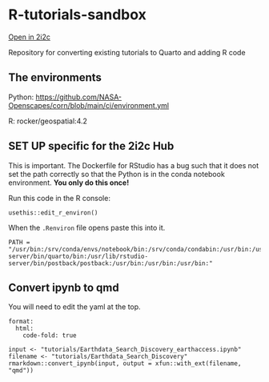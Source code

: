 # R-tutorials-sandbox

[Open in 2i2c](https://openscapes.2i2c.cloud/hub/user-redirect/git-pull?repo=https%3A%2F%2Fgithub.com%2FNASA-Openscapes%2FR-tutorials-sandbox&urlpath=rstudio&branch=main)

Repository for converting existing tutorials to Quarto and adding R code

## The environments

Python: https://github.com/NASA-Openscapes/corn/blob/main/ci/environment.yml

R: rocker/geospatial:4.2

## SET UP specific for the 2i2c Hub

This is important. The Dockerfile for RStudio has a bug such that it does not set the path correctly so that the Python is in the conda notebook environment. **You only do this once!**

Run this code in the R console:
```
usethis::edit_r_environ()
```
When the `.Renviron` file opens paste this into it.
```
PATH = "/usr/bin:/srv/conda/envs/notebook/bin:/srv/conda/condabin:/usr/bin:/usr/local/sbin:/usr/local/bin:/usr/sbin:/sbin:/bin:/usr/local/texlive/bin/linux:/usr/local/texlive/bin/linux:/usr/lib/rstudio-server/bin/quarto/bin:/usr/lib/rstudio-server/bin/postback/postback:/usr/bin:/usr/bin:/usr/bin:"
```

## Convert ipynb to qmd

You will need to edit the yaml at the top.

```
format:
  html:
    code-fold: true
```

```
input <- "tutorials/Earthdata_Search_Discovery_earthaccess.ipynb"
filename <- "tutorials/Earthdata_Search_Discovery"
rmarkdown::convert_ipynb(input, output = xfun::with_ext(filename, "qmd"))
```